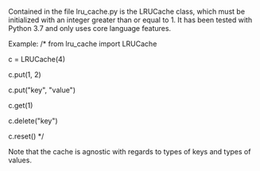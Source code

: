 Contained in the file lru_cache.py is the LRUCache class, which must be initialized with an integer
greater than or equal to 1. It has been tested with Python 3.7 and only uses core language features.

Example:
/*
from lru_cache import LRUCache

c = LRUCache(4)

c.put(1, 2)

c.put("key", "value")

c.get(1)

c.delete("key")

c.reset()
*/

Note that the cache is agnostic with regards to types of keys and types of values.
